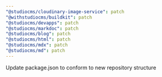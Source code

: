 ```yaml
---
"@studiocms/cloudinary-image-service": patch
"@withstudiocms/buildkit": patch
"@studiocms/devapps": patch
"@studiocms/markdoc": patch
"@studiocms/blog": patch
"@studiocms/html": patch
"@studiocms/mdx": patch
"@studiocms/md": patch
---
```


Update package.json to conform to new repository structure
